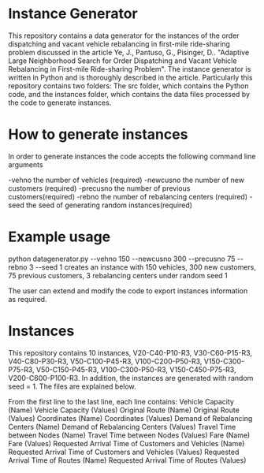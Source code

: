 # Instance Generator
This repository contains a data generator for the instances of the order dispatching and vacant vehicle rebalancing in first-mile ride-sharing problem discussed in the article Ye, J., Pantuso, G., Pisinger, D.. "Adaptive Large Neighborhood Search for Order Dispatching and
Vacant Vehicle Rebalancing in First-mile Ride-sharing Problem". The instance generator is written in Python and is thoroughly described in the article. Particularly this repository contains two folders: The src folder, which contains the Python code, and the instances folder, which contains the data files processed by the code to generate instances.

# How to generate instances
In order to generate instances the code accepts the following command line arguments

-vehno the number of vehicles (required)
-newcusno the number of new customers (required)
-precusno the number of previous customers(required)
-rebno the number of rebalancing centers (required)
-seed the seed of generating random instances(required)

# Example usage

python datagenerator.py --vehno 150 --newcusno 300 --precusno 75 --rebno 3 --seed 1
creates an instance with 150 vehicles, 300 new customers, 75 previous customers, 3 rebalancing centers under random seed 1

The user can extend and modify the code to export instances information as required.

# Instances

This repository contains 10 instances, V20-C40-P10-R3, V30-C60-P15-R3, V40-C80-P30-R3, V50-C100-P45-R3, V100-C200-P50-R3, V150-C300-P75-R3, V50-C150-P45-R3, V100-C300-P50-R3, V150-C450-P75-R3, V200-C600-P100-R3. In addition, the instances are generated with random seed = 1. The files are explained below.

From the first line to the last line, each line contains:
Vehicle Capacity (Name)
Vehicle Capacity (Values)
Original Route (Name)
Original Route (Values)
Coordinates (Name)
Coordinates (Values)
Demand of Rebalancing Centers (Name)
Demand of Rebalancing Centers (Values)
Travel Time between Nodes (Name)
Travel Time between Nodes (Values)
Fare (Name)
Fare (Values)
Requested Arrival Time of Customers and Vehicles (Name)
Requested Arrival Time of Customers and Vehicles (Values)
Requested Arrival Time of Routes (Name)
Requested Arrival Time of Routes (Values)
